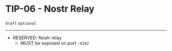 # TIP-06 - Nostr Relay
`draft` `optional`

---

- RESERVED: Nostr relay 
    - MUST be exposed on port `:4242`